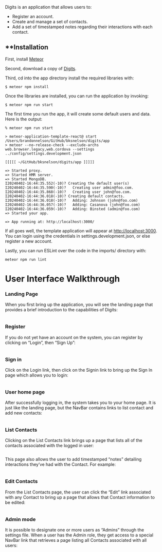 <img src="doc/Landing.png" alt="">

Digits is an application that allows users to:

<div>
  <ul>
    <li>Register an account.</li>
    <li>Create and manage a set of contacts.</li>
    <li>Add a set of timestamped notes regarding their interactions with each contact.</li>
  </ul>
</div>

## **Installation

First, install [Meteor](https://docs.meteor.com/install.html)

Second, download a copy of [Digits](https://github.com/bksnelson/digits/tree/main). 

Third, cd into the app directory install the required libraries with:

```$ meteor npm install```

Once the libraries are installed, you can run the application by invoking:

```$ meteor npm run start```

The first time you run the app, it will create some default users and data. Here is the output:

```
% meteor npm run start

> meteor-application-template-react@ start /Users/brandonnelson/GitHub/bksnelson/digits/app
> meteor --no-release-check --exclude-archs web.browser.legacy,web.cordova --settings ../config/settings.development.json

[[[[[ ~/GitHub/bksnelson/digits/app ]]]]]     

=> Started proxy.                             
=> Started HMR server.                        
=> Started MongoDB.                           
I20240402-16:44:35.552(-10)? Creating the default user(s)
I20240402-16:44:35.590(-10)?   Creating user admin@foo.com.
I20240402-16:44:35.868(-10)?   Creating user john@foo.com.
I20240402-16:44:36.018(-10)? Creating default contacts.
I20240402-16:44:36.018(-10)?   Adding: Johnson (john@foo.com)
I20240402-16:44:36.057(-10)?   Adding: Casanova (john@foo.com)
I20240402-16:44:36.059(-10)?   Adding: Binsted (admin@foo.com)
=> Started your app.

=> App running at: http://localhost:3000/
```

If all goes well, the template application will appear at [http://localhost:3000](http://localhost:3000). You can login using the credentials in settings.development.json, or else register a new account.

Lastly, you can run ESLint over the code in the imports/ directory with:

```meteor npm run lint```

# User Interface Walkthrough

### Landing Page

When you first bring up the application, you will see the landing page that provides a brief introduction to the capabilities of Digits:

<img src="doc/Landing.png" alt="">

### Register

If you do not yet have an account on the system, you can register by clicking on “Login”, then “Sign Up”:

<img src="doc/Register.png" alt="">

### Sign in

Click on the Login link, then click on the Signin link to bring up the Sign In page which allows you to login:

<img src="doc/Login.png" alt="">

### User home page

After successfully logging in, the system takes you to your home page. It is just like the landing page, but the NavBar contains links to list contact and add new contacts:

<img src="doc/Loggedin.png" alt="">

### List Contacts

Clicking on the List Contacts link brings up a page that lists all of the contacts associated with the logged in user:

<img src="doc/ListContacts.png" alt="">

This page also allows the user to add timestamped “notes” detailing interactions they’ve had with the Contact. For example:

<img src="doc/Note.png" alt="">

### Edit Contacts

From the List Contacts page, the user can click the “Edit” link associated with any Contact to bring up a page that allows that Contact information to be edited:

<img src="doc/EditContact.png" alt="">

### Admin mode

It is possible to designate one or more users as “Admins” through the settings file. When a user has the Admin role, they get access to a special NavBar link that retrieves a page listing all Contacts associated with all users:

<img src="doc/ListContactsAdmin.png" alt="">
